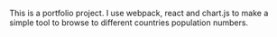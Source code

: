 This is a portfolio project. I use webpack, react and chart.js to make a simple tool to browse to different countries population numbers.
